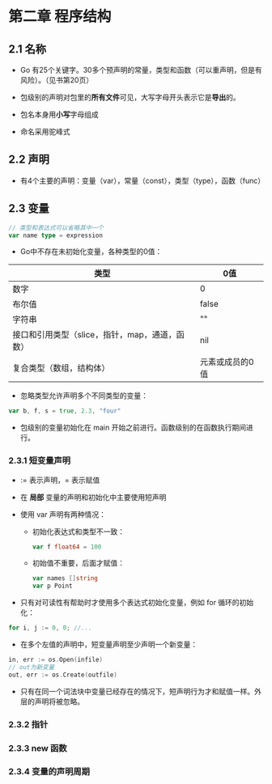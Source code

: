 # 第二章 程序结构

## 2.1 名称

- Go 有25个关键字。30多个预声明的常量，类型和函数（可以重声明，但是有风险）。（见书第20页）

- 包级别的声明对包里的**所有文件**可见，大写字母开头表示它是**导出**的。

- 包名本身用**小写**字母组成

- 命名采用驼峰式

## 2.2 声明

- 有4个主要的声明：变量（var），常量（const），类型（type），函数（func）

## 2.3 变量

```go
// 类型和表达式可以省略其中一个
var name type = expression
```

- Go中不存在未初始化变量，各种类型的0值：

|类型|0值|
|-|-|
|数字|0|
|布尔值|false|
|字符串|""|
|接口和引用类型（slice，指针，map，通道，函数）|nil|
|复合类型（数组，结构体）|元素或成员的0值|

- 忽略类型允许声明多个不同类型的变量：

```go
var b, f, s = true, 2.3, "four"
```

- 包级别的变量初始化在 main 开始之前进行。函数级别的在函数执行期间进行。

### 2.3.1 短变量声明

- := 表示声明，= 表示赋值

- 在 **局部** 变量的声明和初始化中主要使用短声明

- 使用 var 声明有两种情况：

    - 初始化表达式和类型不一致：
        ```go
        var f float64 = 100
        ```

    - 初始值不重要，后面才赋值：
        ```go
        var names []string
        var p Point
        ```

- 只有对可读性有帮助时才使用多个表达式初始化变量，例如 for 循环的初始化：

```go
for i, j := 0, 0; //...
```

- 在多个左值的声明中，短变量声明至少声明一个新变量：

```go
in, err := os.Open(infile)
// out为新变量
out, err := os.Create(outfile)
```

- 只有在同一个词法块中变量已经存在的情况下，短声明行为才和赋值一样。外层的声明将被忽略。

### 2.3.2 指针

### 2.3.3 new 函数

### 2.3.4 变量的声明周期